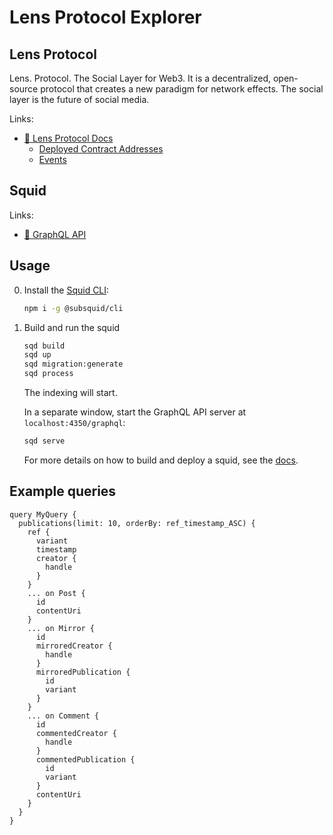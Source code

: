 # Lens Protocol Explorer

## Lens Protocol

Lens. Protocol. The Social Layer for Web3. It is a decentralized, open-source protocol that creates a new paradigm for network effects. The social layer is the future of social media.

Links:
- [🌿 Lens Protocol Docs](https://docs.lens.xyz/docs)
  - [Deployed Contract Addresses](https://docs.lens.xyz/docs/deployed-contract-addresses)
  - [Events](https://docs.lens.xyz/docs/events)

## Squid

Links:
 - [🦑 GraphQL API](https://squid.subsquid.io/lens-protocol-explorer/v/v1/graphql)

## Usage

0. Install the [Squid CLI](https://docs.subsquid.io/squid-cli/):

    ```sh
    npm i -g @subsquid/cli
    ```

1. Build and run the squid

    ```bash
    sqd build
    sqd up
    sqd migration:generate
    sqd process
    ```
    The indexing will start.

    In a separate window, start the GraphQL API server at `localhost:4350/graphql`:
    ```bash
    sqd serve
    ```

    For more details on how to build and deploy a squid, see the [docs](https://docs.subsquid.io).

## Example queries

```gql
query MyQuery {
  publications(limit: 10, orderBy: ref_timestamp_ASC) {
    ref {
      variant
      timestamp
      creator {
        handle
      }
    }
    ... on Post {
      id
      contentUri
    }
    ... on Mirror {
      id
      mirroredCreator {
        handle
      }
      mirroredPublication {
        id
        variant
      }
    }
    ... on Comment {
      id
      commentedCreator {
        handle
      }
      commentedPublication {
        id
        variant
      }
      contentUri
    }
  }
}
```